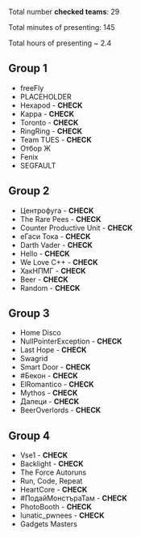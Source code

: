 Total number **checked teams**: 29

Total minutes of presenting: 145

Total hours of presenting ~ 2.4

## Group 1

* freeFly
* PLACEHOLDER
* Hexapod - **CHECK**
* Kappa - **CHECK**
* Toronto - **CHECK**
* RingRing - **CHECK**
* Team TUES - **CHECK**
* Отбор Ж
* Fenix
* SEGFAULT

## Group 2

* Центрофуга - **CHECK**
* The Rare Pees - **CHECK**
* Counter Productive Unit - **CHECK**
* еГаси Тока - **CHECK**
* Darth Vader - **CHECK**
* Hello - **CHECK**
* We Love C++ - **CHECK**
* ХакНПМГ - **CHECK**
* Beer - **CHECK**
* Random - **CHECK**

## Group 3

* Home Disco
* NullPointerException - **CHECK**
* Last Hope - **CHECK**
* Swagrid
* Smart Door - **CHECK**
* #Бекон - **CHECK**
* ElRomantico - **CHECK**
* Mythos - **CHECK**
* Далеци - **CHECK**
* BeerOverlords - **CHECK**

## Group 4

* Vse1 - **CHECK**
* Backlight - **CHECK**
* The Force Autoruns
* Run, Code, Repeat
* HeartCore - **CHECK**
* #ПодайМонстъраТам - **CHECK**
* PhotoBooth - **CHECK**
* lunatic_pwnees - **CHECK**
* Gadgets Masters

